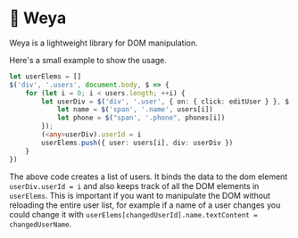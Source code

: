 # 🐜 Weya

Weya is a lightweight library for DOM manipulation.

Here's a small example to show the usage.

```typescript
let userElems = []
$('div', '.users', document.body, $ => {
    for (let i = 0; i < users.length; ++i) {
        let userDiv = $('div', '.user', { on: { click: editUser } }, $ => {
            let name = $('span', '.name', users[i])
            let phone = $("span', '.phone", phones[i])
        });
        (<any>userDiv).userId = i
        userElems.push({ user: users[i], div: userDiv })
    }
})
```

The above code creates a list of users. It binds the data to the dom element `userDiv.userId = i` and also keeps track of all the DOM elements in `userElems`. This is important if you want to manipulate the DOM without reloading the entire user list, for example if a name of a user changes you could change it with `userElems[changedUserId].name.textContent = changedUserName`.
